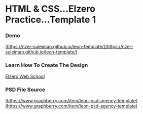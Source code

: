 # HTML & CSS...Elzero Practice...Template 1

### Demo

[https://nzer-suleiman.github.io/leon-template/](https://nzer-suleiman.github.io/leon-template/)

### Learn How To Create The Design

[Elzero Web School](https://www.youtube.com/playlist?list=PLDoPjvoNmBAzHSjcR-HnW9tnxyuye8KbF)

### PSD File Source

[https://www.graphberry.com/item/leon-psd-agency-template](https://www.graphberry.com/item/leon-psd-agency-template)
